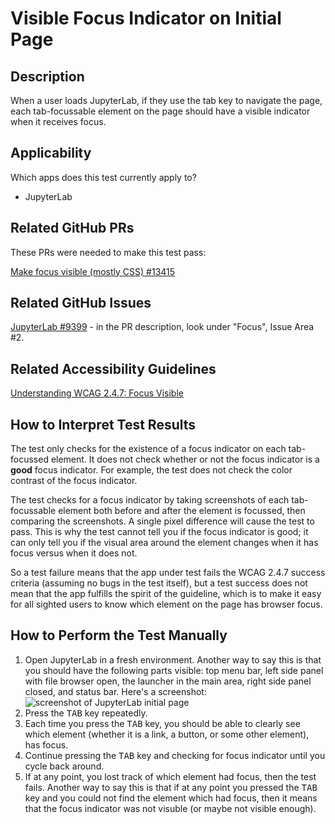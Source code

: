 # Visible Focus Indicator on Initial Page

## Description

When a user loads JupyterLab, if they use the tab key to navigate the page, each
tab-focussable element on the page should have a visible indicator when it
receives focus.

## Applicability

Which apps does this test currently apply to?

- JupyterLab

## Related GitHub PRs

These PRs were needed to make this test pass:

[Make focus visible (mostly CSS)
#13415](https://github.com/jupyterlab/jupyterlab/pull/13415)

## Related GitHub Issues

[JupyterLab #9399](https://github.com/jupyterlab/jupyterlab/pull/9399) - in the
PR description, look under "Focus", Issue Area #2.

## Related Accessibility Guidelines

[Understanding WCAG 2.4.7: Focus
Visible](https://www.w3.org/WAI/WCAG21/Understanding/focus-visible.html)

## How to Interpret Test Results

The test only checks for the existence of a focus indicator on each tab-focussed
element. It does not check whether or not the focus indicator is a **good**
focus indicator. For example, the test does not check the color contrast of the
focus indicator.

The test checks for a focus indicator by taking screenshots of each
tab-focussable element both before and after the element is focussed, then
comparing the screenshots. A single pixel difference will cause the test to
pass. This is why the test cannot tell you if the focus indicator is good; it
can only tell you if the visual area around the element changes when it has
focus versus when it does not.

So a test failure means that the app under test fails the WCAG 2.4.7 success
criteria (assuming no bugs in the test itself), but a test success does not mean
that the app fulfills the spirit of the guideline, which is to make it easy for
all sighted users to know which element on the page has browser focus.

## How to Perform the Test Manually

1. Open JupyterLab in a fresh environment. Another way to say this is that you
   should have the following parts visible: top menu bar, left side panel with
   file browser open, the launcher in the main area, right side panel closed,
   and status bar. Here's a screenshot: ![screenshot of JupyterLab initial
page](assets/no-tab-trap-initial-page/jupyterlab-initial-page.png)
2. Press the <kbd>TAB</kbd> key repeatedly.
3. Each time you press the <kbd>TAB</kbd> key, you should be able to clearly see
   which element (whether it is a link, a button, or some other element), has
   focus.
4. Continue pressing the <kbd>TAB</kbd> key and checking for focus indicator
   until you cycle back around.
5. If at any point, you lost track of which element had focus, then the test
   fails. Another way to say this is that if at any point you pressed the
   <kbd>TAB</kbd> key and you could not find the element which had focus, then
   it means that the focus indicator was not visuble (or maybe not visible
   enough).
